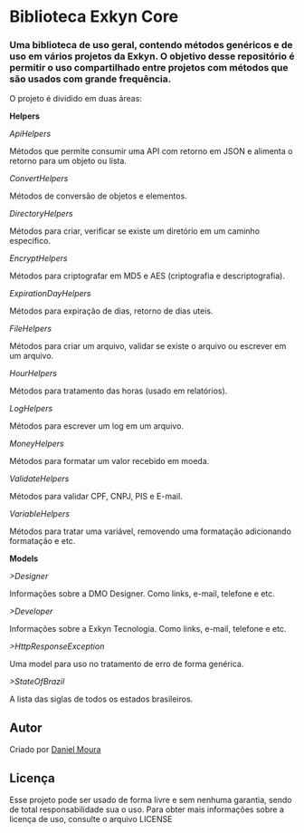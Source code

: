 <h1>Biblioteca Exkyn Core</h1>

<h3>Uma biblioteca de uso geral, contendo métodos genéricos e de uso em vários projetos da Exkyn. O objetivo desse repositório é permitir o uso compartilhado entre projetos com métodos que são usados com grande frequência.</h3>

<p>O projeto é dividido em duas áreas:</p>

<p><strong>Helpers</strong></p>

<p><em>ApiHelpers</em></p>

<p>Métodos que permite consumir uma API com retorno em JSON e alimenta o retorno para um objeto ou lista.</p>

<p><em>ConvertHelpers</em></p>

<p>Métodos de conversão de objetos e elementos.</p>

<p><em>DirectoryHelpers</em></p>

<p>Métodos para criar, verificar se existe um diretório em um caminho especifico.</p>

<p><em>EncryptHelpers</em></p>

<p>Métodos para criptografar em MD5 e AES (criptografia e descriptografia).</p>

<p><em>ExpirationDayHelpers</em></p>

<p>Métodos para expiração de dias, retorno de dias uteis.</p>

<p><em>FileHelpers</em></p>

<p>Métodos para criar um arquivo, validar se existe o arquivo ou escrever em um arquivo.</p>

<p><em>HourHelpers</em></p>

<p>Métodos para tratamento das horas (usado em relatórios).</p>

<p><em>LogHelpers</em></p>

<p>Métodos para escrever um log em um arquivo.</p>

<p><em>MoneyHelpers</em></p>

<p>Métodos para formatar um valor recebido em moeda.</p>

<p><em>ValidateHelpers</em></p>

<p>Métodos para validar CPF, CNPJ, PIS e E-mail.</p>

<p><em>VariableHelpers</em></p>

<p>Métodos para tratar uma variável, removendo uma formatação adicionando formatação e etc.</p>

<p><strong>Models</strong></p>

<p><em>>Designer</em></p>

<p>Informações sobre a DMO Designer. Como links, e-mail, telefone e etc.</p>

<p><em>>Developer</em></p>

<p>Informações sobre a Exkyn Tecnologia. Como links, e-mail, telefone e etc.</p>

<p><em>>HttpResponseException</em></p>

<p>Uma model para uso no tratamento de erro de forma genérica.</p>

<p><em>>StateOfBrazil</em></p>

<p>A lista das siglas de todos os estados brasileiros.</p>

<h2>Autor</h2>

<p>
    Criado por <a href="https://github.com/dmodesigner/">Daniel Moura</a>
</p>

<h2>Licença</h2>

<p>Esse projeto pode ser usado de forma livre e sem nenhuma garantia, sendo de total responsabilidade sua o uso. Para obter mais informações sobre a licença de uso, consulte o arquivo LICENSE</p>
